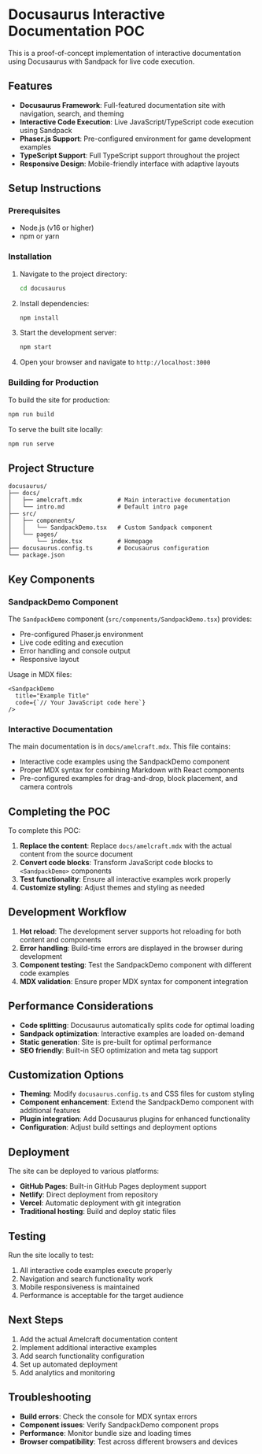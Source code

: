 # Docusaurus Interactive Documentation POC

This is a proof-of-concept implementation of interactive documentation using Docusaurus with Sandpack for live code execution.

## Features

- **Docusaurus Framework**: Full-featured documentation site with navigation, search, and theming
- **Interactive Code Execution**: Live JavaScript/TypeScript code execution using Sandpack
- **Phaser.js Support**: Pre-configured environment for game development examples
- **TypeScript Support**: Full TypeScript support throughout the project
- **Responsive Design**: Mobile-friendly interface with adaptive layouts

## Setup Instructions

### Prerequisites

- Node.js (v16 or higher)
- npm or yarn

### Installation

1. Navigate to the project directory:
   ```bash
   cd docusaurus
   ```

2. Install dependencies:
   ```bash
   npm install
   ```

3. Start the development server:
   ```bash
   npm start
   ```

4. Open your browser and navigate to `http://localhost:3000`

### Building for Production

To build the site for production:

```bash
npm run build
```

To serve the built site locally:

```bash
npm run serve
```

## Project Structure

```
docusaurus/
├── docs/
│   ├── amelcraft.mdx          # Main interactive documentation
│   └── intro.md               # Default intro page
├── src/
│   ├── components/
│   │   └── SandpackDemo.tsx   # Custom Sandpack component
│   └── pages/
│       └── index.tsx          # Homepage
├── docusaurus.config.ts       # Docusaurus configuration
└── package.json
```

## Key Components

### SandpackDemo Component

The `SandpackDemo` component (`src/components/SandpackDemo.tsx`) provides:

- Pre-configured Phaser.js environment
- Live code editing and execution
- Error handling and console output
- Responsive layout

Usage in MDX files:
```mdx
<SandpackDemo
  title="Example Title"
  code={`// Your JavaScript code here`}
/>
```

### Interactive Documentation

The main documentation is in `docs/amelcraft.mdx`. This file contains:

- Interactive code examples using the SandpackDemo component
- Proper MDX syntax for combining Markdown with React components
- Pre-configured examples for drag-and-drop, block placement, and camera controls

## Completing the POC

To complete this POC:

1. **Replace the content**: Replace `docs/amelcraft.mdx` with the actual content from the source document
2. **Convert code blocks**: Transform JavaScript code blocks to `<SandpackDemo>` components
3. **Test functionality**: Ensure all interactive examples work properly
4. **Customize styling**: Adjust themes and styling as needed

## Development Workflow

1. **Hot reload**: The development server supports hot reloading for both content and components
2. **Error handling**: Build-time errors are displayed in the browser during development
3. **Component testing**: Test the SandpackDemo component with different code examples
4. **MDX validation**: Ensure proper MDX syntax for component integration

## Performance Considerations

- **Code splitting**: Docusaurus automatically splits code for optimal loading
- **Sandpack optimization**: Interactive examples are loaded on-demand
- **Static generation**: Site is pre-built for optimal performance
- **SEO friendly**: Built-in SEO optimization and meta tag support

## Customization Options

- **Theming**: Modify `docusaurus.config.ts` and CSS files for custom styling
- **Component enhancement**: Extend the SandpackDemo component with additional features
- **Plugin integration**: Add Docusaurus plugins for enhanced functionality
- **Configuration**: Adjust build settings and deployment options

## Deployment

The site can be deployed to various platforms:

- **GitHub Pages**: Built-in GitHub Pages deployment support
- **Netlify**: Direct deployment from repository
- **Vercel**: Automatic deployment with git integration
- **Traditional hosting**: Build and deploy static files

## Testing

Run the site locally to test:

1. All interactive code examples execute properly
2. Navigation and search functionality work
3. Mobile responsiveness is maintained
4. Performance is acceptable for the target audience

## Next Steps

1. Add the actual Amelcraft documentation content
2. Implement additional interactive examples
3. Add search functionality configuration
4. Set up automated deployment
5. Add analytics and monitoring

## Troubleshooting

- **Build errors**: Check the console for MDX syntax errors
- **Component issues**: Verify SandpackDemo component props
- **Performance**: Monitor bundle size and loading times
- **Browser compatibility**: Test across different browsers and devices
